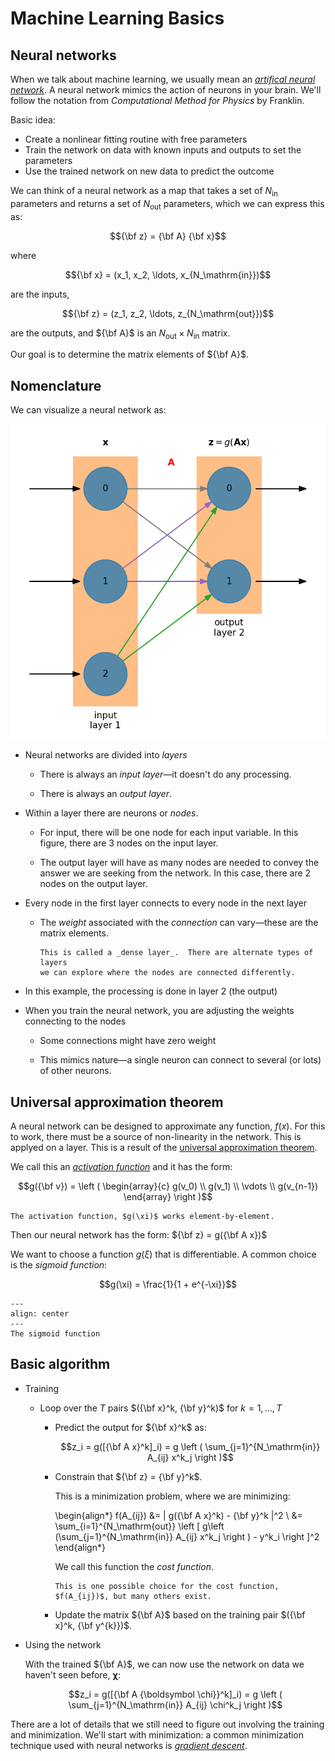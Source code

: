# Machine Learning Basics

## Neural networks

When we talk about machine learning, we usually mean an [_artifical
neural
network_](https://en.wikipedia.org/wiki/Artificial_neural_network).  A
neural network mimics the action of neurons in your brain.  We'll
follow the notation from _Computational Method for Physics_ by
Franklin.

Basic idea:

* Create a nonlinear fitting routine with free parameters
* Train the network on data with known inputs and outputs to set the parameters
* Use the trained network on new data to predict the outcome

We can think of a neural network as a map that takes a set of
$N_\mathrm{in}$ parameters and returns a set of $N_\mathrm{out}$
parameters, which we can express this as:

$${\bf z} = {\bf A} {\bf x}$$

where

$${\bf x} = (x_1, x_2, \ldots, x_{N_\mathrm{in}})$$

are the inputs,

$${\bf z} = (z_1, z_2, \ldots, z_{N_\mathrm{out}})$$

are the outputs, and
${\bf A}$ is an $N_\mathrm{out} \times N_\mathrm{in}$ matrix.

Our goal is to determine the matrix elements of ${\bf A}$.

## Nomenclature

We can visualize a neural network as:

![NN diagram](nn_fig.png)

* Neural networks are divided into _layers_

  * There is always an _input layer_&mdash;it doesn't do any processing.

  * There is always an _output layer_.

* Within a layer there are neurons or _nodes_.

  * For input, there will be one node for each input variable.  In this figure,
    there are 3 nodes on the input layer.

  * The output layer will have as many nodes are needed to convey the answer
    we are seeking from the network.  In this case, there are 2 nodes on the
    output layer.

* Every node in the first layer connects to every node in the next layer

  * The _weight_ associated with the _connection_ can vary&mdash;these are the matrix elements.

    ```{note}
    This is called a _dense layer_.  There are alternate types of layers
    we can explore where the nodes are connected differently.
    ```

* In this example, the processing is done in layer 2 (the output)

* When you train the neural network, you are adjusting the weights connecting to the nodes

  * Some connections might have zero weight

  * This mimics nature&mdash;a single neuron can connect to several (or lots) of other neurons.

## Universal approximation theorem

A neural network can be designed to approximate any function, $f(x)$.  For this to work, there must be a source of non-linearity in the network.  This is applyed on a layer.  This is a result of the [universal approximation theorem](https://en.wikipedia.org/wiki/Universal_approximation_theorem).

We call this an [_activation function_](https://en.wikipedia.org/wiki/Activation_function) and it has the form:


$$g({\bf v}) = \left ( \begin{array}{c} g(v_0) \\ g(v_1) \\ \vdots \\ g(v_{n-1}) \end{array} \right )$$

```{note}
The activation function, $g(\xi)$ works element-by-element.
```

Then our neural network has the form: ${\bf z} = g({\bf A x})$

We want to choose a function $g(\xi)$ that is differentiable.  A common choice is the _sigmoid function_:

$$g(\xi) = \frac{1}{1 + e^{-\xi}}$$

```{figure} sigmoid.png
---
align: center
---
The sigmoid function
```


## Basic algorithm



* Training

  * Loop over the $T$ pairs $({\bf x}^k, {\bf y}^k)$ for $k = 1, \ldots, T$

    * Predict the output for ${\bf x}^k$ as:

      $$z_i = g([{\bf A x}^k]_i) = g \left ( \sum_{j=1}^{N_\mathrm{in}} A_{ij} x^k_j \right )$$

    * Constrain that ${\bf z} = {\bf y}^k$.

      This is a minimization problem, where we are minimizing:

      \begin{align*}
      f(A_{ij}) &= \| g({\bf A x}^k) - {\bf y}^k \|^2 \\
                &= \sum_{i=1}^{N_\mathrm{out}} \left [ g\left (\sum_{j=1}^{N_\mathrm{in}} A_{ij} x^k_j \right ) - y^k_i \right ]^2
      \end{align*}

      We call this function the _cost function_.

      ```{info}
      This is one possible choice for the cost function, $f(A_{ij})$, but many others exist.
      ```

    * Update the matrix ${\bf A}$ based on the training pair $({\bf x}^k, {\bf y^{k}})$.

* Using the network

  With the trained ${\bf A}$, we can now use the network on data we haven't seen before, $\boldsymbol \chi$:

  $$z_i = g([{\bf A {\boldsymbol \chi}}^k]_i) = g \left ( \sum_{j=1}^{N_\mathrm{in}} A_{ij} \chi^k_j \right )$$

There are a lot of details that we still need to figure out involving the training and minimization.
We'll start with minimization: a common minimization technique used with
neural networks is [_gradient descent_](https://en.wikipedia.org/wiki/Gradient_descent).
